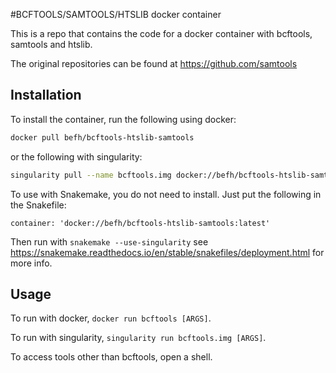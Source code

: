 #BCFTOOLS/SAMTOOLS/HTSLIB docker container

This is a repo that contains the code for a docker container with bcftools, samtools and htslib.

The original repositories can be found at https://github.com/samtools

## Installation

To install the container, run the following using docker:

```bash
docker pull befh/bcftools-htslib-samtools
```

or the following with singularity:

```bash
singularity pull --name bcftools.img docker://befh/bcftools-htslib-samtools:latest
```

To use with Snakemake, you do not need to install. Just put the following in the Snakefile:

```
container: 'docker://befh/bcftools-htslib-samtools:latest'
```

Then run with `snakemake --use-singularity` see https://snakemake.readthedocs.io/en/stable/snakefiles/deployment.html for more info.

## Usage

To run with docker, `docker run bcftools [ARGS]`.

To run with singularity, `singularity run bcftools.img [ARGS]`.

To access tools other than bcftools, open a shell.
